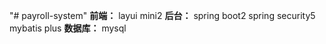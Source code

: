 "# payroll-system" 
**前端：**
layui mini2
**后台：**
spring boot2
spring security5
mybatis plus
**数据库：**
mysql